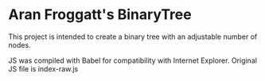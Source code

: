 # Aran Froggatt's BinaryTree

This project is intended to create a binary tree with an adjustable number of nodes.

JS was compiled with Babel for compatibility with Internet Explorer. Original JS file is index-raw.js
